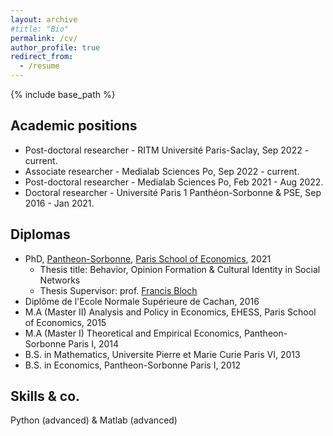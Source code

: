 ```yaml
---
layout: archive
#title: "Bio"
permalink: /cv/
author_profile: true
redirect_from:
  - /resume
---
```


{% include base_path %}

Academic positions
---
* Post-doctoral researcher - RITM Université Paris-Saclay, Sep 2022 - current.
* Associate researcher - Medialab Sciences Po, Sep 2022 - current.
* Post-doctoral researcher - Medialab Sciences Po, Feb 2021 - Aug 2022. 
* Doctoral researcher - Université Paris 1 Panthéon-Sorbonne & PSE, Sep 2016 - Jan 2021. 

Diplomas
---

* PhD, [Pantheon-Sorbonne](http://www.pantheonsorbonne.fr/), [Paris School of Economics](https://www.parisschoolofeconomics.eu/en/), 2021 
  * Thesis title: Behavior, Opinion Formation & Cultural Identity in Social Networks 
  * Thesis Supervisor: prof. [Francis Bloch](https://www.sites.google.com/site/francisbloch1/)
* Diplôme de l'Ecole Normale Supérieure de Cachan, 2016
* M.A (Master II) Analysis and Policy in Economics, EHESS, Paris School of Economics, 2015
* M.A (Master I) Theoretical and Empirical Economics, Pantheon-Sorbonne Paris I, 2014
* B.S. in Mathematics, Universite Pierre et Marie Curie Paris VI, 2013
* B.S. in Economics, Pantheon-Sorbonne Paris I, 2012

Skills & co. 
---
Python (advanced) & Matlab (advanced)




